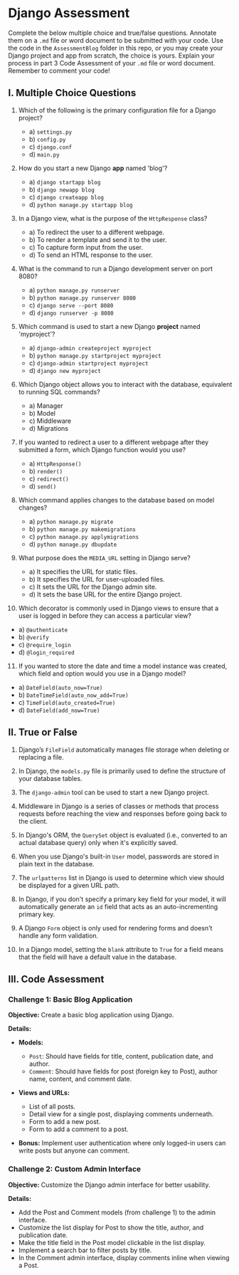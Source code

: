 # Django Assessment

Complete the below multiple choice and true/false questions. Annotate them on a `.md` file or word document to be submitted with your code. 
Use the code in the `AssessmentBlog` folder in this repo, or you may create your Django project and app from scratch, the choice is yours.
Explain your process in part 3 Code Assessment of your `.md` file or word document. 
Remember to comment your code!

## I. Multiple Choice Questions

1. Which of the following is the primary configuration file for a Django project?
   - a) `settings.py`
   - b) `config.py`
   - c) `django.conf`
   - d) `main.py`

2. How do you start a new Django **app** named 'blog'?
   - a) `django startapp blog`
   - b) `django newapp blog`
   - c) `django createapp blog`
   - d) `python manage.py startapp blog`

3. In a Django view, what is the purpose of the `HttpResponse` class?
   - a) To redirect the user to a different webpage.
   - b) To render a template and send it to the user.
   - c) To capture form input from the user.
   - d) To send an HTML response to the user.

4. What is the command to run a Django development server on port 8080?
   - a) `python manage.py runserver`
   - b) `python manage.py runserver 8080`
   - c) `django serve --port 8080`
   - d) `django runserver -p 8080`

5. Which command is used to start a new Django **project** named 'myproject'?
   - a) `django-admin createproject myproject`
   - b) `python manage.py startproject myproject`
   - c) `django-admin startproject myproject`
   - d) `django new myproject`

6. Which Django object allows you to interact with the database, equivalent to running SQL commands?
   - a) Manager
   - b) Model
   - c) Middleware
   - d) Migrations

7. If you wanted to redirect a user to a different webpage after they submitted a form, which Django function would you use?
   - a) `HttpResponse()`
   - b) `render()`
   - c) `redirect()`
   - d) `send()`

8. Which command applies changes to the database based on model changes?
   - a) `python manage.py migrate`
   - b) `python manage.py makemigrations`
   - c) `python manage.py applymigrations`
   - d) `python manage.py dbupdate`

8. What purpose does the `MEDIA_URL` setting in Django serve?
   - a) It specifies the URL for static files.
   - b) It specifies the URL for user-uploaded files.
   - c) It sets the URL for the Django admin site.
   - d) It sets the base URL for the entire Django project.

10. Which decorator is commonly used in Django views to ensure that a user is logged in before they can access a particular view?
   - a) `@authenticate`
   - b) `@verify`
   - c) `@require_login`
   - d) `@login_required`

11. If you wanted to store the date and time a model instance was created, which field and option would you use in a Django model?
   - a) `DateField(auto_now=True)`
   - b) `DateTimeField(auto_now_add=True)`
   - c) `TimeField(auto_created=True)`
   - d) `DateField(add_now=True)`

## II. True or False

1. Django’s `FileField` automatically manages file storage when deleting or replacing a file.

2. In Django, the `models.py` file is primarily used to define the structure of your database tables.

3. The `django-admin` tool can be used to start a new Django project.

4. Middleware in Django is a series of classes or methods that process requests before reaching the view and responses before going back to the client.

6. In Django's ORM, the `QuerySet` object is evaluated (i.e., converted to an actual database query) only when it's explicitly saved.

7. When you use Django's built-in `User` model, passwords are stored in plain text in the database.

8. The `urlpatterns` list in Django is used to determine which view should be displayed for a given URL path.

9. In Django, if you don't specify a primary key field for your model, it will automatically generate an `id` field that acts as an auto-incrementing primary key.

10. A Django `Form` object is only used for rendering forms and doesn't handle any form validation.

11. In a Django model, setting the `blank` attribute to `True` for a field means that the field will have a default value in the database.

## III. Code Assessment

### Challenge 1: Basic Blog Application
**Objective:** Create a basic blog application using Django.

**Details:**

- **Models:**
  - `Post`: Should have fields for title, content, publication date, and author.
  - `Comment`: Should have fields for post (foreign key to Post), author name, content, and comment date.
  
- **Views and URLs:**
  - List of all posts.
  - Detail view for a single post, displaying comments underneath.
  - Form to add a new post.
  - Form to add a comment to a post.

- **Bonus:** Implement user authentication where only logged-in users can write posts but anyone can comment.

### Challenge 2: Custom Admin Interface
**Objective:** Customize the Django admin interface for better usability.

**Details:**

- Add the Post and Comment models (from challenge 1) to the admin interface.
- Customize the list display for Post to show the title, author, and publication date.
- Make the title field in the Post model clickable in the list display.
- Implement a search bar to filter posts by title.
- In the Comment admin interface, display comments inline when viewing a Post.

